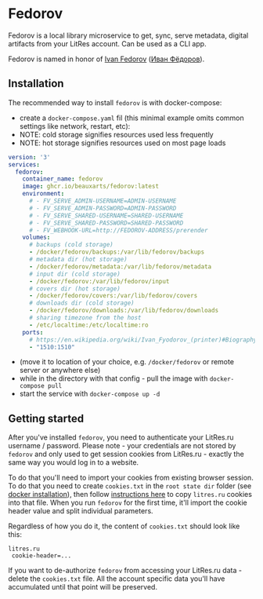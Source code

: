 # Fedorov

Fedorov is a local library microservice to get, sync, serve metadata, digital artifacts from your LitRes account. Can be used as a CLI app.

Fedorov is named in honor of [Ivan Fedorov](https://en.wikipedia.org/wiki/Ivan_Fyodorov_(printer)) ([Иван Фёдоров](https://ru.wikipedia.org/wiki/Иван_Фёдоров)).

## Installation

The recommended way to install `fedorov` is with docker-compose:

- create a `docker-compose.yaml` fil (this minimal example omits common settings like network, restart, etc):
- NOTE: cold storage signifies resources used less frequently
- NOTE: hot storage signifies resources used on most page loads

```yaml
version: '3'
services:
  fedorov:
    container_name: fedorov
    image: ghcr.io/beauxarts/fedorov:latest
    environment:
      # - FV_SERVE_ADMIN-USERNAME=ADMIN-USERNAME
      # - FV_SERVE_ADMIN-PASSWORD=ADMIN-PASSWORD
      # - FV_SERVE_SHARED-USERNAME=SHARED-USERNAME
      # - FV_SERVE_SHARED-PASSWORD=SHARED-PASSWORD
      # - FV_WEBHOOK-URL=http://FEDOROV-ADDRESS/prerender
    volumes:
      # backups (cold storage)
      - /docker/fedorov/backups:/var/lib/fedorov/backups
      # metadata dir (hot storage)
      - /docker/fedorov/metadata:/var/lib/fedorov/metadata
      # input dir (cold storage)
      - /docker/fedorov:/var/lib/fedorov/input
      # covers dir (hot storage)
      - /docker/fedorov/covers:/var/lib/fedorov/covers
      # downloads dir (cold storage)
      - /docker/fedorov/downloads:/var/lib/fedorov/downloads
      # sharing timezone from the host
      - /etc/localtime:/etc/localtime:ro
    ports:
      # https://en.wikipedia.org/wiki/Ivan_Fyodorov_(printer)#Biography
      - "1510:1510"
```
- (move it to location of your choice, e.g. `/docker/fedorov` or remote server or anywhere else)
- while in the directory with that config - pull the image with `docker-compose pull`
- start the service with `docker-compose up -d`

## Getting started

After you've installed `fedorov`, you need to authenticate your LitRes.ru username / password.
Please note - your credentials are not stored by `fedorov` and only used to get session cookies from LitRes.ru -
exactly the same way you would log in to a website.

To do that you'll need to import your cookies from existing browser session. To do that you need to create `cookies.txt` in the `root state dir` folder (see [docker installation](#Installation)),
then follow [instructions here](https://github.com/boggydigital/coost#copying-session-cookies-from-an-existing-browser-session) to copy `litres.ru` cookies into that file. When you run `fedorov` for the first time, it'll import the cookie header value and split individual parameters.

Regardless of how you do it, the content of `cookies.txt` should look like this:

```text
litres.ru
 cookie-header=...
```

If you want to de-authorize `fedorov` from accessing your LitRes.ru data - delete the `cookies.txt` file. All the account specific data you'll have accumulated until that point will be preserved. 
